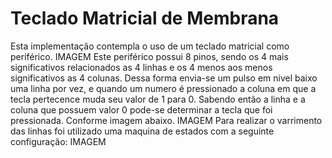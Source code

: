 # Teclado Matricial de Membrana

Esta implementação contempla o uso de um teclado matricial como periférico. 
IMAGEM
Este periférico possui 8 pinos, sendo os 4 mais significativos relacionados as 4 linhas e os 4 menos aos menos significativos as 4 colunas. Dessa forma envia-se um pulso em nivel baixo uma linha por vez, e quando um numero é pressionado a coluna em que a tecla pertecence muda seu valor de 1 para 0. Sabendo então a linha e a coluna que possuem valor 0 pode-se determinar a tecla que foi pressionada. Conforme imagem abaixo.
IMAGEM
Para realizar o varrimento das linhas foi utilizado uma maquina de estados com a seguinte configuração:
IMAGEM
